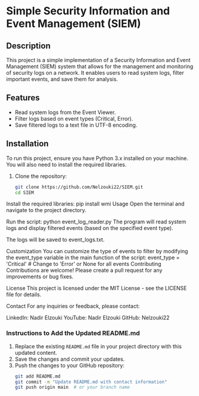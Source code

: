 # Simple Security Information and Event Management (SIEM)

## Description
This project is a simple implementation of a Security Information and Event Management (SIEM) system that allows for the management and monitoring of security logs on a network. It enables users to read system logs, filter important events, and save them for analysis.

## Features
- Read system logs from the Event Viewer.
- Filter logs based on event types (Critical, Error).
- Save filtered logs to a text file in UTF-8 encoding.

## Installation
To run this project, ensure you have Python 3.x installed on your machine. You will also need to install the required libraries.

1. Clone the repository:
   ```bash
   git clone https://github.com/Nelzouki22/SIEM.git
   cd SIEM
Install the required libraries:
pip install wmi
Usage
Open the terminal and navigate to the project directory.

Run the script:
python event_log_reader.py
The program will read system logs and display filtered events (based on the specified event type).

The logs will be saved to event_logs.txt.

Customization
You can customize the type of events to filter by modifying the event_type variable in the main function of the script:
event_type = 'Critical'  # Change to 'Error' or None for all events
Contributing
Contributions are welcome! Please create a pull request for any improvements or bug fixes.

License
This project is licensed under the MIT License - see the LICENSE file for details.

Contact
For any inquiries or feedback, please contact:

LinkedIn: Nadir Elzouki
YouTube: Nadir Elzouki
GitHub: Nelzouki22

### Instructions to Add the Updated README.md
1. Replace the existing `README.md` file in your project directory with this updated content.
2. Save the changes and commit your updates.
3. Push the changes to your GitHub repository:
   ```bash
   git add README.md
   git commit -m "Update README.md with contact information"
   git push origin main  # or your branch name
